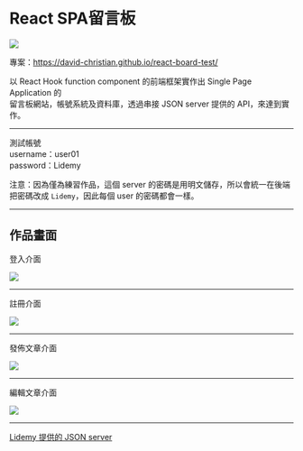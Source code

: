 # React SPA留言板  

![](https://lh3.googleusercontent.com/RooeZkA3Gnm8u6FVPwZz-EMq9TLrPTQznLv-9CXzwtvkoH7RtqTDtwK0oEbavYuus7ez7RJLnhQsx9nAj3cs47VyUdYdCzI-PYZlTjKTzojtauQeh54aRj6BONeP_kB7KsyGEhJ-=w600)

專案：https://david-christian.github.io/react-board-test/  


以 React Hook function component 的前端框架實作出 Single Page Application 的  
留言板網站，帳號系統及資料庫，透過串接 JSON server 提供的 API，來達到實作。  

---

測試帳號  
username：user01  
password：Lidemy

注意：因為僅為練習作品，這個 server 的密碼是用明文儲存，所以會統一在後端把密碼改成 `Lidemy`，因此每個 user 的密碼都會一樣。  

---

## 作品畫面  

登入介面  

![](https://lh3.googleusercontent.com/cz6BX7xQyQwnZII-TnUOtOuo0QdJhS6lw1XMQfs8uMSbiX0Iy2zWo159ywYlhk54zE3G3ssDqfKftVGx-UE9lyk_4wrt_6iqW1AbL-AIKZU6yXVGkVfPmojJhGhIPQFg4iznxzEF=w600)  


---

註冊介面  

![](https://lh3.googleusercontent.com/2VcObveLNZXA_c9x1BNZrJhkuHy4Fg6kFC8ees1me7wfXOVthVJ6uiIR-RjJ_d8-AXSI_UJHqCG5zivkE3aJeCUzOWD1hWKOf9YV70g3q9T9VWWBUaXuhzGqKwLm4eXye2640vQp=w600)  


---

發佈文章介面  

![](https://lh3.googleusercontent.com/e0GJJLUSHE-RtG7P42O0bNS2st0UH6CocovStol8jtKFEiRYviBpVE2xkOt8dkptH-pmejspWa70m8VPB6WbybaBElGI0zm6pOOIj5HOWj_MgNXR3hm1U8_QJYNxToRoKlGTDBTl=w600)  

---

編輯文章介面  

![](https://lh3.googleusercontent.com/Fo_cS35rWQPOuVj9qsJHxdMsn77QYo_g3RIsZwMAHXwauIJpth5Cfif85nPWu35DvnWc9fK6nBMF8frJqSVrgF_UYETZPWp1V3JVhj5JiULPNRGHPLNhoBmD29KPtqXVjDNqOLb0=w600)  

---  

[Lidemy 提供的 JSON server ](https://github.com/Lidemy/lidemy-student-json-api-server)






